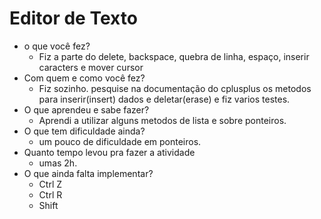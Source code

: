 # Editor de Texto

* o que você fez?
  * Fiz a parte do delete, backspace, quebra de linha, espaço, inserir caracters e mover cursor
* Com quem e como você fez?
  * Fiz sozinho. pesquise na documentação do cplusplus os metodos para inserir(insert) dados e deletar(erase) e fiz varios testes.
* O que aprendeu e sabe fazer?
  * Aprendi a utilizar alguns metodos de lista e sobre ponteiros.
* O que tem dificuldade ainda?
  * um pouco de dificuldade em ponteiros.
* Quanto tempo levou pra fazer a atividade
  * umas 2h.
* O que ainda falta implementar?
  * Ctrl Z
  * Ctrl R
  * Shift
